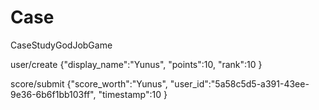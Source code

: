 # Case
CaseStudyGodJobGame

user/create
{"display_name":"Yunus", "points":10, "rank":10 }

score/submit
{"score_worth":"Yunus", "user_id":"5a58c5d5-a391-43ee-9e36-6b6f1bb103ff", "timestamp":10 }
